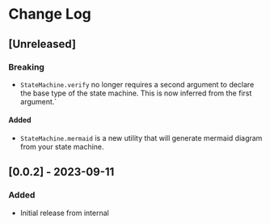# Change Log

## [Unreleased]

### Breaking

* `StateMachine.verify` no longer requires a second argument to declare the base type of the state machine. This is now
  inferred from the first argument.`

#### Added

* `StateMachine.mermaid` is a new utility that will generate mermaid diagram from your state machine.

## [0.0.2] - 2023-09-11

### Added

* Initial release from internal

